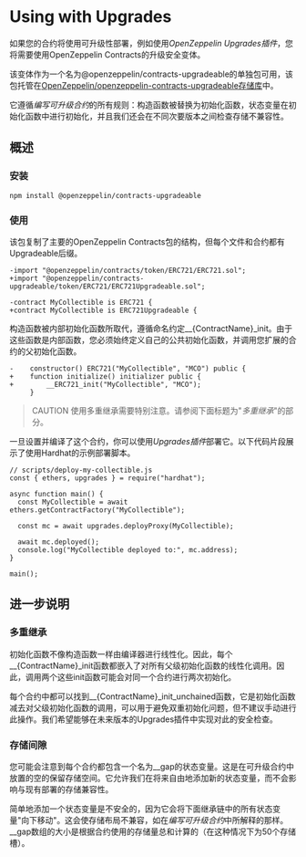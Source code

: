 # Using with Upgrades
如果您的合约将使用可升级性部署，例如使用*OpenZeppelin Upgrades插件*，您将需要使用OpenZeppelin Contracts的升级安全变体。

该变体作为一个名为@openzeppelin/contracts-upgradeable的单独包可用，该包托管在[OpenZeppelin/openzeppelin-contracts-upgradeable存储库](https://github.com/OpenZeppelin/openzeppelin-contracts-upgradeable)中。

它遵循*编写可升级合约*的所有规则：构造函数被替换为初始化函数，状态变量在初始化函数中进行初始化，并且我们还会在不同次要版本之间检查存储不兼容性。

## 概述
### 安装
```
npm install @openzeppelin/contracts-upgradeable
```
### 使用
该包复制了主要的OpenZeppelin Contracts包的结构，但每个文件和合约都有Upgradeable后缀。
```
-import "@openzeppelin/contracts/token/ERC721/ERC721.sol";
+import "@openzeppelin/contracts-upgradeable/token/ERC721/ERC721Upgradeable.sol";

-contract MyCollectible is ERC721 {
+contract MyCollectible is ERC721Upgradeable {
```

构造函数被内部初始化函数所取代，遵循命名约定__{ContractName}_init。由于这些函数是内部函数，您必须始终定义自己的公共初始化函数，并调用您扩展的合约的父初始化函数。

```
-    constructor() ERC721("MyCollectible", "MCO") public {
+    function initialize() initializer public {
+        __ERC721_init("MyCollectible", "MCO");
     }
```

> CAUTION
使用多重继承需要特别注意。请参阅下面标题为"*多重继承*"的部分。

一旦设置并编译了这个合约，你可以使用*Upgrades插件*部署它。以下代码片段展示了使用Hardhat的示例部署脚本。

```
// scripts/deploy-my-collectible.js
const { ethers, upgrades } = require("hardhat");

async function main() {
  const MyCollectible = await ethers.getContractFactory("MyCollectible");

  const mc = await upgrades.deployProxy(MyCollectible);

  await mc.deployed();
  console.log("MyCollectible deployed to:", mc.address);
}

main();
```

## 进一步说明

### 多重继承

初始化函数不像构造函数一样由编译器进行线性化。因此，每个__{ContractName}_init函数都嵌入了对所有父级初始化函数的线性化调用。因此，调用两个这些init函数可能会对同一个合约进行两次初始化。

每个合约中都可以找到__{ContractName}_init_unchained函数，它是初始化函数减去对父级初始化函数的调用，可以用于避免双重初始化问题，但不建议手动进行此操作。我们希望能够在未来版本的Upgrades插件中实现对此的安全检查。

### 存储间隙

您可能会注意到每个合约都包含一个名为__gap的状态变量。这是在可升级合约中放置的空的保留存储空间。它允许我们在将来自由地添加新的状态变量，而不会影响与现有部署的存储兼容性。

简单地添加一个状态变量是不安全的，因为它会将下面继承链中的所有状态变量"向下移动"。这会使存储布局不兼容，如在*编写可升级合约*中所解释的那样。__gap数组的大小是根据合约使用的存储量总和计算的（在这种情况下为50个存储槽）。